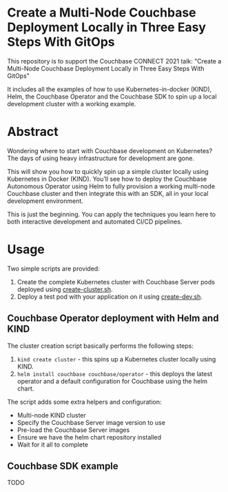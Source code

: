 # Create a Multi-Node Couchbase Deployment Locally in Three Easy Steps With GitOps

This repository is to support the Couchbase CONNECT 2021 talk: "Create a Multi-Node Couchbase Deployment Locally in Three Easy Steps With GitOps"

It includes all the examples of how to use Kubernetes-in-docker (KIND), Helm, the Couchbase Operator and the Couchbase SDK to spin up a local development cluster with a working example.

# Abstract

Wondering where to start with Couchbase development on Kubernetes? The days of using heavy infrastructure for development are gone.

This will show you how to quickly spin up a simple cluster locally using Kubernetes in Docker (KIND). You’ll see how to deploy the Couchbase Autonomous Operator using Helm to fully provision a working multi-node Couchbase cluster and then integrate this with an SDK, all in your local development environment.

This is just the beginning. You can apply the techniques you learn here to both interactive development and automated CI/CD pipelines.

# Usage

Two simple scripts are provided:
1. Create the complete Kubernetes cluster with Couchbase Server pods deployed using [create-cluster.sh](./create-cluster.sh).
2. Deploy a test pod with your application on it using [create-dev.sh](./create-dev.sh).

## Couchbase Operator deployment with Helm and KIND

The cluster creation script basically performs the following steps:
1. `kind create cluster` - this spins up a Kubernetes cluster locally using KIND.
2. `helm install couchbase couchbase/operator` - this deploys the latest operator and a default configuration for Couchbase using the helm chart.

The script adds some extra helpers and configuration:
* Multi-node KIND cluster
* Specify the Couchbase Server image version to use
* Pre-load the Couchbase Server images
* Ensure we have the helm chart repository installed
* Wait for it all to complete

## Couchbase SDK example

TODO